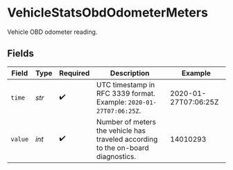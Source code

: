# VehicleStatsObdOdometerMeters

Vehicle OBD odometer reading.


## Fields

| Field                                                                            | Type                                                                             | Required                                                                         | Description                                                                      | Example                                                                          |
| -------------------------------------------------------------------------------- | -------------------------------------------------------------------------------- | -------------------------------------------------------------------------------- | -------------------------------------------------------------------------------- | -------------------------------------------------------------------------------- |
| `time`                                                                           | *str*                                                                            | :heavy_check_mark:                                                               | UTC timestamp in RFC 3339 format. Example: `2020-01-27T07:06:25Z`.               | 2020-01-27T07:06:25Z                                                             |
| `value`                                                                          | *int*                                                                            | :heavy_check_mark:                                                               | Number of meters the vehicle has traveled according to the on-board diagnostics. | 14010293                                                                         |